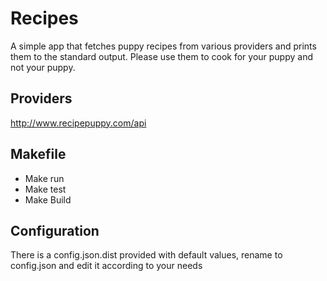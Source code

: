 # Recipes
A simple app that fetches puppy recipes from various providers and prints them to the standard output. Please use them
to cook for your puppy and not your puppy.

##  Providers
http://www.recipepuppy.com/api

## Makefile
- Make run
- Make test
- Make Build

## Configuration
There is a config.json.dist provided with default values, rename to config.json and edit it according to your needs


